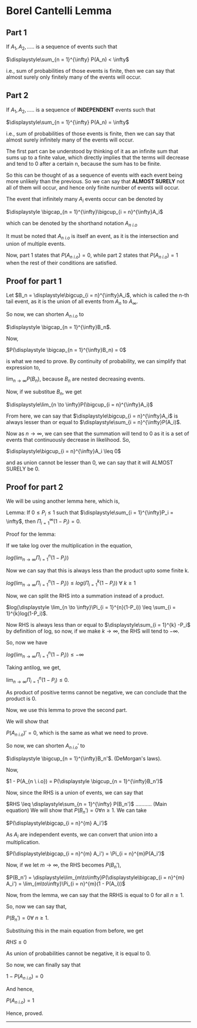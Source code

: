 # Borel Cantelli Lemma

## Part 1

If $A_1, A_2,.....$ is a sequence of events such that

$\displaystyle\sum_{n = 1}^{\infty} P(A_n) < \infty$

i.e., sum of probabilities of those events is finite, then we can say that almost surely only finitely many of the events will occur.

## Part 2

If $A_1, A_2,.....$ is a sequence of **INDEPENDENT** events such that

$\displaystyle\sum_{n = 1}^{\infty} P(A_n) = \infty$

i.e., sum of probabilities of those events is finite, then we can say that almost surely infinitely many of the events will occur.

The first part can be understood by thinking of it as an infinite sum that sums up to a finite value, which directly implies that the terms will decrease and tend to 0 after a certain n, because the sum has to be finite.

So this can be thought of as a sequence of events with each event being more unlikely than the previous. So we can say that **ALMOST SURELY** not all of them will occur, and hence only finite number of events will occur.

The event that infinitely many $A_i$ events occur can be denoted by

$\displaystyle \bigcap_{n = 1}^{\infty}\bigcup_{i = n}^{\infty}A_i$

which can be denoted by the shorthand notation $A_{n \ i.o}$

It must be noted that $A_{n \ i.o}$ is itself an event, as it is the intersection and union of multiple events.

Now, part 1 states that $P(A_{n \ i.o}) = 0$, while part 2 states that $P(A_{n \ i.o}) = 1$ when the rest of their conditions are satisfied.

## Proof for part 1

Let $B_n = \displaystyle\bigcup_{i = n}^{\infty}A_i$, which is called the n-th tail event, as it is the union of all events from $A_n$ to $A_\infty$.

So now, we can shorten $A_{n \ i.o}$ to

$\displaystyle \bigcap_{n = 1}^{\infty}B_n$.

Now,

$P(\displaystyle \bigcap_{n = 1}^{\infty}B_n) = 0$

is what we need to prove. By continuity of probability, we can simplify that expression to,

$\displaystyle\lim_{n \to \infty}P(B_n)$, because $B_n$ are nested decreasing events.

Now, if we substitue $B_n$, we get

$\displaystyle\lim_{n \to \infty}P(\bigcup_{i = n}^{\infty}A_i)$

From here, we can say that $\displaystyle\bigcup_{i = n}^{\infty}A_i$ is always lesser than or equal to $\displaystyle\sum_{i = n}^{\infty}P(A_i)$.

Now as $n \to \infty$, we can see that the summation will tend to 0 as it is a set of events that continuously decrease in likelihood. So,

$\displaystyle\bigcup_{i = n}^{\infty}A_i \leq 0$

and as union cannot be lesser than 0, we can say that it will ALMOST SURELY be 0.

## Proof for part 2

We will be using another lemma here, which is,

Lemma: If $0 \leq P_i \leq 1$ such that  $\displaystyle\sum_{i = 1}^{\infty}P_i = \infty$, then $\displaystyle\Pi_{i = 1}^{\infty}(1-P_i) = 0$.

Proof for the lemma:

If we take log over the multiplication in the equation,

$log(\displaystyle \lim_{n \to \infty}\Pi_{i = 1}^{n}(1-P_i))$

Now we can say that this is always less than the product upto some finite k.

$log(\displaystyle \lim_{n \to \infty}\Pi_{i = 1}^{n}(1-P_i)) \leq log(\displaystyle\Pi_{i = 1}^{k}(1-P_i)) \ \forall \ k \geq 1$

Now, we can split the RHS into a summation instead of a product.

$log(\displaystyle \lim_{n \to \infty}\Pi_{i = 1}^{n}(1-P_i)) \leq \sum_{i = 1}^{k}log(1-P_i)$.

Now RHS is always less than or equal to $\displaystyle\sum_{i = 1}^{k} -P_i$ by definition of log, so now, if we make $k \to \infty$, the RHS will tend to $-\infty$.

So, now we have

$log(\displaystyle \lim_{n \to \infty}\Pi_{i = 1}^{n}(1-P_i)) \leq -\infty$

Taking antilog, we get,

$\displaystyle \lim_{n \to \infty}\Pi_{i = 1}^{n}(1-P_i) \leq 0$.

As product of positive terms cannot be negative, we can conclude that the product is 0.

Now, we use this lemma to prove the second part.

We will show that

$P(A_{n \ i.o})' = 0$, which is the same as what we need to prove.

So now, we can shorten $A_{n \ i.o}'$ to

$\displaystyle \bigcup_{n = 1}^{\infty}B_n'$.   (DeMorgan's laws).

Now,

$1 - P(A_{n \ i.o}) = P(\displaystyle \bigcup_{n = 1}^{\infty}B_n')$

Now, since the RHS is a union of events, we can say that

$RHS \leq \displaystyle\sum_{n = 1}^{\infty} P(B_n')$ \........... (Main equation)
We will show that $P(B_n') = 0 \forall n \geq 1$.
We can take

$P(\displaystyle\bigcap_{i = n}^{m} A_i')$

As $A_i$ are independent events, we can convert that union into a multiplication.

$P(\displaystyle\bigcap_{i = n}^{m} A_i') = \Pi_{i = n}^{m}P(A_i')$

Now, if we let $m \to \infty$, the RHS becomes $P(B_n')$,

$P(B_n') = \displaystyle\lim_{m\to\infty}P(\displaystyle\bigcap_{i = n}^{m} A_i') = \lim_{m\to\infty}\Pi_{i = n}^{m}(1 - P(A_i))$

Now, from the lemma, we can say that the RRHS is equal to 0 for all $n \geq 1$.

So, now we can say that,

$P(B_n') = 0 \forall \ n \geq 1$.

Substituing this in the main equation from before, we get

$RHS \leq 0$

As union of probabilities cannot be negative, it is equal to 0.

So now, we can finally say that

$1 - P(A_{n \ i.o}) = 0$

And hence,

$P(A_{n \ i.o}) = 1$

Hence, proved.

---